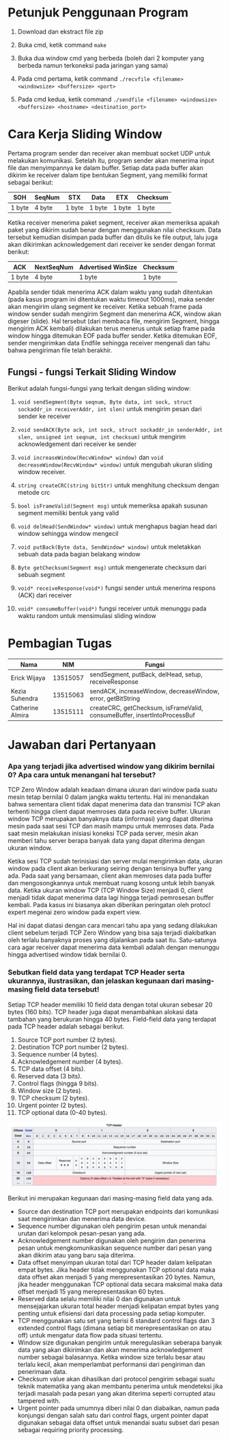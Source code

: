# Petunjuk Penggunaan Program

1. Download dan ekstract file zip

2. Buka cmd, ketik command ```make```

3. Buka dua window cmd yang berbeda (boleh dari 2 komputer yang berbeda namun terkoneksi pada jaringan yang sama)

4. Pada cmd pertama, ketik command ```./recvfile <filename> <windowsize> <buffersize> <port>```

5. Pada cmd kedua, ketik command ```./sendfile <filename> <windowsize> <buffersize> <hostname> <destination_port>```


# Cara Kerja Sliding Window

Pertama program sender dan receiver akan membuat socket UDP untuk melakukan komunikasi. Setelah itu, program sender akan menerima input file dan menyimpannya ke dalam buffer. Setiap data pada buffer akan dikirim ke receiver dalam tipe bentukan Segment, yang memiliki format sebagai berikut:

| SOH    | SeqNum | STX    | Data   | ETX    | Checksum |
| ------ | ------ | ------ | ------ | ------ | ---------|
| 1 byte | 4 byte | 1 byte | 1 byte | 1 byte | 1 byte   |

Ketika receiver menerima paket segment, receiver akan memeriksa apakah paket yang dikirim sudah benar dengan menggunakan nilai checksum. Data tersebut kemudian disimpan pada buffer dan ditulis ke file output, lalu juga akan dikirimkan acknowledgement dari receiver ke sender dengan format berikut: 

| ACK    | NextSeqNum | Advertised WinSize | Checksum |
| ------ | ---------- | ------------------ | -------- |
| 1 byte | 4 byte     | 1 byte             | 1 byte   |

Apabila sender tidak menerima ACK dalam waktu yang sudah ditentukan (pada kasus program ini ditentukan waktu timeout 1000ms), maka sender akan mengirim ulang segment ke receiver. Ketika sebuah frame pada window sender sudah mengirim Segment dan menerima ACK, window akan digeser (slide). Hal tersebut (dari membaca file, mengirim Segment, hingga mengirim ACK kembali) dilakukan terus menerus untuk setiap frame pada window hingga ditemukan EOF pada buffer sender. Ketika ditemukan EOF, sender mengirimkan data Endfile sehingga receiver mengenali dan tahu bahwa pengiriman file telah berakhir. 


## Fungsi - fungsi Terkait Sliding Window

Berikut adalah fungsi-fungsi yang terkait dengan sliding window:

1.  ```void sendSegment(Byte seqnum, Byte data, int sock, struct sockaddr_in receiverAddr, int slen)``` untuk mengirim pesan dari sender ke receiver

2.  ```void sendACK(Byte ack, int sock, struct sockaddr_in senderAddr, int slen, unsigned int seqnum, int checksum)``` untuk mengirim acknowledgement dari receiver ke sender

3.  ```void increaseWindow(RecvWindow* window)``` dan ```void decreaseWindow(RecvWindow* window)``` untuk mengubah ukuran sliding window receiver.

4.  ```string createCRC(string bitStr)``` untuk menghitung checksum dengan metode crc

5.  ```bool isFrameValid(Segment msg)``` untuk memeriksa apakah susunan segment memiliki bentuk yang valid

6.  ```void delHead(SendWindow* window)``` untuk menghapus bagian head dari window sehingga window mengecil

7.  ```void putBack(Byte data, SendWindow* window)``` untuk meletakkan sebuah data pada bagian belakang window

8.  ```Byte getChecksum(Segment msg)``` untuk mengenerate checksum dari sebuah segment

9.  ```void* receiveResponse(void*)``` fungsi sender untuk menerima respons (ACK) dari receiver

10. ```void* consumeBuffer(void*)``` fungsi receiver untuk menunggu pada waktu random untuk mensimulasi sliding window


# Pembagian Tugas

| Nama               | NIM      | Fungsi                                                                   |
| ------------------ | -------- | ------------------------------------------------------------------------ |
| Erick Wijaya       | 13515057 | sendSegment, putBack, delHead, setup, receiveResponse                    |
| Kezia Suhendra     | 13515063 | sendACK, increaseWindow, decreaseWindow, error, getBitString             |
| Catherine Almira   | 13515111 | createCRC, getChecksum, isFrameValid, consumeBuffer, insertIntoProcessBuf|


# Jawaban dari Pertanyaan

### Apa yang terjadi jika advertised window yang dikirim bernilai 0? Apa cara untuk menangani hal tersebut?

TCP Zero Window adalah keadaan dimana ukuran dari window pada suatu mesin tetap bernilai 0 dalam jangka waktu tertentu. Hal ini menandakan bahwa sementara client tidak dapat menerima data dan transmisi TCP akan terhenti hingga client dapat memroses data pada receive buffer. Ukuran window TCP merupakan banyaknya data (informasi) yang dapat diterima mesin pada saat sesi TCP dan masih mampu untuk memroses data. Pada saat mesin melakukan inisiasi koneksi TCP pada server, mesin akan memberi tahu server berapa banyak data yang dapat diterima dengan ukuran window.

Ketika sesi TCP sudah terinisiasi dan server mulai mengirimkan data, ukuran window pada client akan berkurang seiring dengan terisinya buffer yang ada. Pada saat yang bersamaan, client akan memroses data pada buffer dan mengosongkannya untuk membuat ruang kosong untuk lebih banyak data. Ketika ukuran window TCP (TCP Window Size) menjadi 0, client menjadi tidak dapat menerima data lagi hingga terjadi pemrosesan buffer kembali. Pada kasus ini biasanya akan diberikan peringatan oleh protocl expert megenai zero window pada expert view.

Hal ini dapat diatasi dengan cara mencari tahu apa yang sedang dilakukan client sebelum terjadi TCP Zero Window yang bisa saja terjadi diakibatkan oleh terlalu banyaknya proses yang dijalankan pada saat itu. Satu-satunya cara agar receiver dapat menerima data kembali adalah dengan menunggu hingga advertised window tidak bernilai 0.

### Sebutkan field data yang terdapat TCP Header serta ukurannya, ilustrasikan, dan jelaskan kegunaan dari masing-masing field data tersebut!

Setiap TCP header memiliki 10 field data dengan total ukuran sebesar 20 bytes (160 bits). TCP header juga dapat menambahkan alokasi data tambahan yang berukuran hingga 40 bytes. Field-field data yang terdapat pada TCP header adalah sebagai berikut.
  1. Source TCP port number (2 bytes).
  2. Destination TCP port number (2 bytes).
  3. Sequence number (4 bytes).
  4. Acknowledgement number (4 bytes).
  5. TCP data offset (4 bits).
  6. Reserved data (3 bits).
  7. Control flags (hingga 9 bits).
  8. Window size (2 bytes).
  9. TCP checksum (2 bytes).
  10. Urgent pointer (2 bytes).
  11. TCP optional data (0-40 bytes).
  
![ilustrasi](img/ilustrasi2.jpg)

Berikut ini merupakan kegunaan dari masing-masing field data yang ada.
  - Source dan destination TCP port merupakan endpoints dari komunikasi saat mengirimkan dan menerima data device.
  - Sequence number digunakan oleh pengirim pesan untuk menandai urutan dari kelompok pesan-pesan yang ada.
  - Acknowledgement number digunakan oleh pengirim dan penerima pesan untuk mengkomunikasikan sequence number dari pesan yang akan dikirim atau yang baru saja diterima.
  - Data offset menyimpan ukuran total dari TCP header dalam kelipatan empat bytes. Jika header tidak menggunakan TCP optional data maka data offset akan menjadi 5 yang merepresentasikan 20 bytes. Namun, jika header menggunakan TCP optional data secara maksimal maka data offset menjadi 15 yang merepresentasikan 60 bytes.
  - Reserved data selalu memiliki nilai 0 dan digunakan untuk mensejajarkan ukuran total header menjadi kelipatan empat bytes yang penting untuk efisiensi dari data processing pada setiap komputer.
  - TCP menggunakan satu set yang berisi 6 standard control flags dan 3 extended control flags (dimana setiap bit merepresentasikan on atau off) untuk mengatur data flow pada situasi tertentu.
  - Window size digunakan pengirim untuk meregulasikan seberapa banyak data yang akan dikirimkan dan akan menerima acknowledgement number sebagai balasannya. Ketika window size terlalu besar atau terlalu kecil, akan memperlambat performansi dari pengiriman dan penerimaan data.
  - Checksum value akan dihasilkan dari protocol pengirim sebagai suatu teknik matematika yang akan membantu penerima untuk mendeteksi jika terjadi masalah pada pesan yang akan diterima seperti corrupted atau tampered with.
  - Urgent pointer pada umumnya diberi nilai 0 dan diabaikan, namun pada konjungsi dengan salah satu dari control flags, urgent pointer dapat digunakan sebagai data offset untuk menandai suatu subset dari pesan sebagai requiring priority processing.
